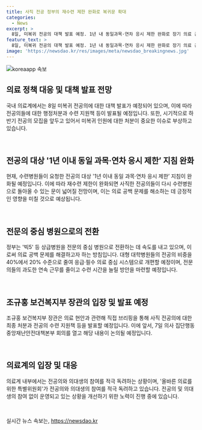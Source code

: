 ```yaml
---
title: 사직 전공 정부의 재수련 제한 완화로 복귀문 확대
categories:
  - News
excerpt: >
  8일, 미복귀 전공의 대책 발표 예정. 1년 내 동일과목·연차 응시 제한 완화로 장기 의료 공백 대응. 전문의 중심병원으로 변화, 연속 근무 줄이고 수련시간 확대 계획. 1104명(출근율 8.0%)만 근무 중. 사직한 전공의들에 대한 최종 처리도 불과 1만 명 가량. 재수련 제한 완화를 통한 복귀 유도 중. 정부와 의료계, 전공의 참여로 대책 마련 중. 의료 공백 해소를 위한 다양한 시도 속에 관련 대책 마련될 전망.
feature_text: >
  8일, 미복귀 전공의 대책 발표 예정. 1년 내 동일과목·연차 응시 제한 완화로 장기 의료 공백 대응. 전문의 중심병원으로 변화, 연속 근무 줄이고 수련시간 확대 계획. 1104명(출근율 8.0%)만 근무 중. 사직한 전공의들에 대한 최종 처리도 불과 1만 명 가량. 재수련 제한 완화를 통한 복귀 유도 중. 정부와 의료계, 전공의 참여로 대책 마련 중. 의료 공백 해소를 위한 다양한 시도 속에 관련 대책 마련될 전망.
image: 'https://newsdao.kr/res/images/meta/newsdao_breakingnews.jpg'
---
```


<p><img src="https://newsdao.kr/res/images/meta/newsdao_breakingnews.jpg" alt="koreaapp 속보" /></p>

<h2 data-ke-size="size26">의료 정책 대응 및 대책 발표 전망</h2>

<p>국내 의료계에서는 8일 미복귀 전공의에 대한 대책 발표가 예정되어 있으며, 이에 따라 전공의들에 대한 행정처분과 수련 지원책 등이 발표될 예정입니다. 또한, 시기적으로 하반기 전공의 모집을 앞두고 있어서 미복귀 인원에 대한 처분이 중요한 이슈로 부상하고 있습니다.</p>

<p data-ke-size="size16">&nbsp;</p>

<h2 data-ke-size="size26">전공의 대상 '1년 이내 동일 과목·연차 응시 제한’ 지침 완화</h2>

<p>현재, 수련병원들이 요청한 전공의 대상 '1년 이내 동일 과목·연차 응시 제한’ 지침이 완화될 예정입니다. 이에 따라 재수련 제한이 완화되면 사직한 전공의들이 다시 수련병원으로 돌아올 수 있는 문이 넓어질 전망이며, 이는 의료 공백 문제를 해소하는 데 긍정적인 영향을 미칠 것으로 예상됩니다.</p>

<p data-ke-size="size16">&nbsp;</p>

<h2 data-ke-size="size26">전문의 중심 병원으로의 전환</h2>

<p>정부는 '빅5' 등 상급병원을 전문의 중심 병원으로 전환하는 데 속도를 내고 있으며, 이로써 의료 공백 문제를 해결하고자 하는 방침입니다. 대형 대학병원들의 전공의 비중을 40%에서 20% 수준으로 줄여 응급·필수 의료 중심 시스템으로 개편할 예정이며, 전문의들의 과도한 연속 근무를 줄이고 수련 시간을 늘릴 방안을 마련할 예정입니다.</p>

<p data-ke-size="size16">&nbsp;</p>

<h2 data-ke-size="size26">조규홍 보건복지부 장관의 입장 및 발표 예정</h2>

<p>조규홍 보건복지부 장관은 의료 현안과 관련해 직접 브리핑을 통해 사직 전공의에 대한 최종 처분과 전공의 수련 지원책 등을 발표할 예정입니다. 이에 앞서, 7일 의사 집단행동 중앙재난안전대책본부 회의를 열고 해당 내용이 논의될 예정입니다.</p>

<p data-ke-size="size16">&nbsp;</p>

<h2 data-ke-size="size26">의료계의 입장 및 대응</h2>

<p>의료계 내부에서는 전공의와 의대생의 참여를 적극 독려하는 상황이며, '올바른 의료를 위한 특별위원회'가 전공의와 의대생의 참여를 적극 독려하고 있습니다. 전공의 및 의대생의 참여 없이 운영되고 있는 상황을 개선하기 위한 노력이 진행 중에 있습니다.</p>

<p data-ke-size="size16">&nbsp;</p>
실시간 뉴스 속보는, <a href="https://newsdao.kr" rel="dofollow">https://newsdao.kr</a>


